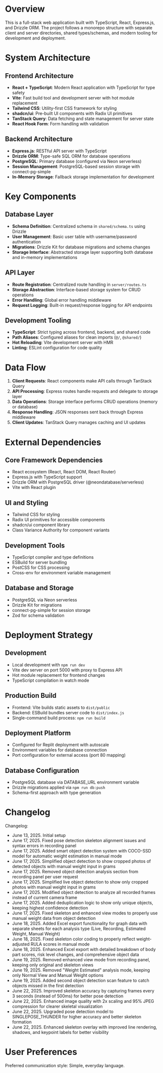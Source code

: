# Overview

This is a full-stack web application built with TypeScript, React, Express.js, and Drizzle ORM. The project follows a monorepo structure with separate client and server directories, shared types/schemas, and modern tooling for development and deployment.

# System Architecture

## Frontend Architecture
- **React + TypeScript**: Modern React application with TypeScript for type safety
- **Vite**: Fast build tool and development server with hot module replacement
- **Tailwind CSS**: Utility-first CSS framework for styling
- **shadcn/ui**: Pre-built UI components with Radix UI primitives
- **TanStack Query**: Data fetching and state management for server state
- **React Hook Form**: Form handling with validation

## Backend Architecture
- **Express.js**: RESTful API server with TypeScript
- **Drizzle ORM**: Type-safe SQL ORM for database operations
- **PostgreSQL**: Primary database (configured via Neon serverless)
- **Session Management**: PostgreSQL-based session storage with connect-pg-simple
- **In-Memory Storage**: Fallback storage implementation for development

# Key Components

## Database Layer
- **Schema Definition**: Centralized schema in `shared/schema.ts` using Drizzle
- **User Management**: Basic user table with username/password authentication
- **Migrations**: Drizzle Kit for database migrations and schema changes
- **Storage Interface**: Abstracted storage layer supporting both database and in-memory implementations

## API Layer
- **Route Registration**: Centralized route handling in `server/routes.ts`
- **Storage Abstraction**: Interface-based storage system for CRUD operations
- **Error Handling**: Global error handling middleware
- **Request Logging**: Built-in request/response logging for API endpoints

## Development Tooling
- **TypeScript**: Strict typing across frontend, backend, and shared code
- **Path Aliases**: Configured aliases for clean imports (`@/`, `@shared/`)
- **Hot Reloading**: Vite development server with HMR
- **Linting**: ESLint configuration for code quality

# Data Flow

1. **Client Requests**: React components make API calls through TanStack Query
2. **API Processing**: Express routes handle requests and delegate to storage layer
3. **Data Operations**: Storage interface performs CRUD operations (memory or database)
4. **Response Handling**: JSON responses sent back through Express middleware
5. **Client Updates**: TanStack Query manages caching and UI updates

# External Dependencies

## Core Framework Dependencies
- React ecosystem (React, React DOM, React Router)
- Express.js with TypeScript support
- Drizzle ORM with PostgreSQL driver (@neondatabase/serverless)
- Vite with React plugin

## UI and Styling
- Tailwind CSS for styling
- Radix UI primitives for accessible components
- shadcn/ui component library
- Class Variance Authority for component variants

## Development Tools
- TypeScript compiler and type definitions
- ESBuild for server bundling
- PostCSS for CSS processing
- Cross-env for environment variable management

## Database and Storage
- PostgreSQL via Neon serverless
- Drizzle Kit for migrations
- connect-pg-simple for session storage
- Zod for schema validation

# Deployment Strategy

## Development
- Local development with `npm run dev`
- Vite dev server on port 5000 with proxy to Express API
- Hot module replacement for frontend changes
- TypeScript compilation in watch mode

## Production Build
- Frontend: Vite builds static assets to `dist/public`
- Backend: ESBuild bundles server code to `dist/index.js`
- Single-command build process: `npm run build`

## Deployment Platform
- Configured for Replit deployment with autoscale
- Environment variables for database connection
- Port configuration for external access (port 80 mapping)

## Database Configuration
- PostgreSQL database via DATABASE_URL environment variable
- Drizzle migrations applied via `npm run db:push`
- Schema-first approach with type generation

# Changelog

Changelog:
- June 13, 2025. Initial setup
- June 17, 2025. Fixed pose detection skeleton alignment issues and syntax errors in recording panel
- June 17, 2025. Added smart object detection system with COCO-SSD model for automatic weight estimation in manual mode
- June 17, 2025. Simplified object detection to show cropped photos of detected objects with manual weight input in grams
- June 17, 2025. Removed object detection analysis section from recording panel per user request
- June 17, 2025. Simplified live object detection to show only cropped photos with manual weight input in grams
- June 17, 2025. Modified object detection to analyze all recorded frames instead of current camera frame
- June 17, 2025. Added deduplication logic to show only unique objects, keeping highest confidence detection
- June 17, 2025. Fixed skeleton and enhanced view modes to properly use manual weight data from object detection
- June 18, 2025. Added Excel export functionality for graph data with separate sheets for each analysis type (Live, Recording, Estimated Weight, Manual Weight)
- June 18, 2025. Fixed skeleton color coding to properly reflect weight-adjusted RULA scores in manual mode
- June 18, 2025. Enhanced Excel export with detailed breakdown of body part scores, risk level changes, and comprehensive object data
- June 19, 2025. Removed enhanced view mode from recording panel, keeping only original and skeleton views
- June 19, 2025. Removed "Weight Estimated" analysis mode, keeping only Normal View and Manual Weight options
- June 19, 2025. Added second object detection scan feature to catch objects missed in the first detection
- June 22, 2025. Improved skeleton accuracy by capturing frames every 3 seconds (instead of 500ms) for better pose detection
- June 22, 2025. Enhanced image quality with 2x scaling and 95% JPEG compression for clearer skeletal visualization
- June 22, 2025. Upgraded pose detection model to SINGLEPOSE_THUNDER for higher accuracy and better skeleton formation
- June 22, 2025. Enhanced skeleton overlay with improved line rendering, shadows, and keypoint labels for better visibility

# User Preferences

Preferred communication style: Simple, everyday language.